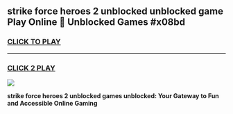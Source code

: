 
## strike force heroes 2 unblocked unblocked game Play Online 👋 Unblocked Games #x08bd
<h3>
<a href="https://premium.freeplayer.one?title=strike_force_heroes_2_unblocked&ref=21F">CLICK TO PLAY</a></h3>
<hr>

<h3>
<a href="https://premium.freeplayer.one?title=strike_force_heroes_2_unblocked&ref=21F">CLICK 2 PLAY</a>
  
</h3>

<a href="https://premium.freeplayer.one?title=strike_force_heroes_2_unblocked&ref=21F/"><img src="https://clearcache.store/games.png"></a>


**strike force heroes 2 unblocked games unblocked: Your Gateway to Fun and Accessible Online Gaming**
